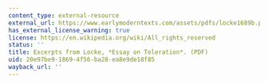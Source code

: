```yaml
---
content_type: external-resource
external_url: https://www.earlymoderntexts.com/assets/pdfs/locke1689b.pdf
has_external_license_warning: true
license: https://en.wikipedia.org/wiki/All_rights_reserved
status: ''
title: Excerpts from Locke, *Essay on Toleration*. (PDF)
uid: 20e97be9-1869-4f56-ba28-ea8e9de18f85
wayback_url: ''
---
```

